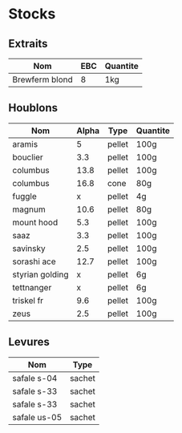 #  Stocks

## Extraits
Nom | EBC | Quantite
--|--|--
Brewferm blond | 8 | 1kg

## Houblons
Nom | Alpha | Type | Quantite
--|--|--|--
aramis | 5 | pellet | 100g
bouclier | 3.3 | pellet | 100g
columbus | 13.8 | pellet | 100g
columbus | 16.8 | cone | 80g
fuggle | x | pellet | 4g
magnum | 10.6 | pellet | 80g
mount hood | 5.3 | pellet | 100g
saaz | 3.3 | pellet | 100g
savinsky | 2.5 | pellet | 100g
sorashi ace | 12.7 | pellet | 100g
styrian golding | x | pellet | 6g
tettnanger | x | pellet | 6g
triskel fr | 9.6 | pellet | 100g
zeus | 2.5 | pellet | 100g

## Levures
Nom | Type
--|--
safale s-04 | sachet
safale s-33 | sachet
safale s-33 | sachet
safale us-05 | sachet

